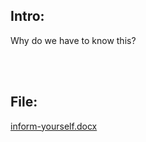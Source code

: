 ## Intro:
Why do we have to know this?

<br/><br/>

## File:
[inform-yourself.docx](https://github.com/ChronosPK/Sibiu_Academic_CTF/files/10254140/inform-yourself.docx)
